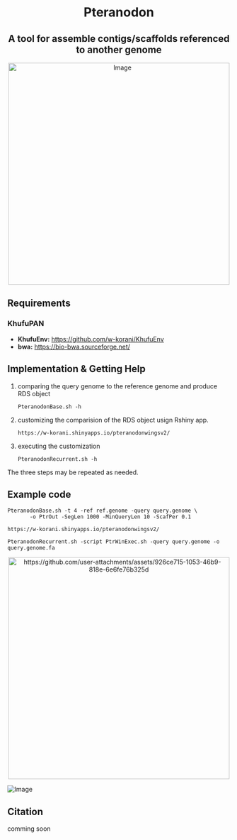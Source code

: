 <div align="center">
  <center><h1>Pteranodon</h1></center>
  <center><h2>A tool for assemble contigs/scaffolds referenced to another genome</h2></center>
  <img width="500" alt="Image" src="https://github.com/user-attachments/assets/e905befa-2785-40e5-b0da-a11748ea1137" />
</div>

## Requirements
### KhufuPAN
- **KhufuEnv:** https://github.com/w-korani/KhufuEnv
- **bwa:** https://bio-bwa.sourceforge.net/


## Implementation & Getting Help

1. comparing the query genome to the reference genome and produce RDS object
   ```
   PteranodonBase.sh -h
   ```
2. customizing the comparision of the RDS object usign Rshiny app.
   ```
   https://w-korani.shinyapps.io/pteranodonwingsv2/
   ```
3. executing the customization
   ```
   PteranodonRecurrent.sh -h
   ```
The three steps may be repeated as needed.


## Example code
```
PteranodonBase.sh -t 4 -ref ref.genome -query query.genome \
       -o PtrOut -SegLen 1000 -MinQueryLen 10 -ScafPer 0.1
```
```
https://w-korani.shinyapps.io/pteranodonwingsv2/
```
```
PteranodonRecurrent.sh -script PtrWinExec.sh -query query.genome -o query.genome.fa
```

<div align="center">
  <img width="500" alt="https://github.com/user-attachments/assets/926ce715-1053-46b9-818e-6e6fe76b325d" />
</div>

![Image](https://github.com/user-attachments/assets/926ce715-1053-46b9-818e-6e6fe76b325d)

## Citation
comming soon
